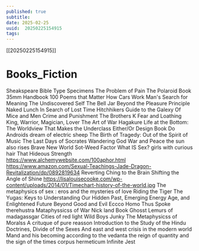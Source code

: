 ```yaml
---
published: true
subtitle: 
date: 2025-02-25
uuid:  20250225154915
tags: 
---
```


[[20250225154915]]

# Books_Fiction

Sheakspeare
Bible
Type Specimens
The Problem of Pain
The Polaroid Book
35mm Handbook
100 Poems that Matter
How Cars Work
Man's Search for Meaning
The Undiscovered Self
The Bell Jar
Beyond the Pleasure Principle
Naked Lunch
In Search of Lost Time
Hitchhikers Guide to the Galexy
Of Mice and Men
Crime and Punishment
The Brothers K
Fear and Loathing
King, Warrior, Magician, Lover
The Art of War
Hagakure
Life at the Bottom: The Worldview That Makes the Underclass
Either/Or
Design Book
Do Androids dream of electric sheep
The Birth of Tragedy: Out of the Spirit of Music
The Last Days of Socrates
Wandering God
War and Peace
the sun also rises
Brave New World
Sot-Weed Factor
What IS Sex?
girls with curious hair
That Hideous Strength
https://www.alchemywebsite.com/100aphor.html
https://www.amazon.com/Sexual-Teachings-Jade-Dragon-Revitalization/dp/0892819634
Reverting Ching to the Brain
Shifting the Angle of Shine
https://lisalouisecooke.com/wp-content/uploads/2014/01/Timechart-history-of-the-world.jpg
The metaphysics of sex : eros and the mysteries of love
Riding the Tiger
The Yugas: Keys to Understanding Our Hidden Past, Emerging Energy Age, and Enlightened Future
Beyond Good and Evil
Eccco Homo
Thus Spoke therehustra
Mataphyssicss of War
Nick land Book
Ghosst Lemurs of madagassgar
Cities of red light
Wild Boys
Junky
The Metaphysicss of Moralss
A crituque of pure reasson
Introduction to the Study of the Hindu Doctrines,
Divide of the Sexes
And east and west
crisis in the modern world
Mand and his becoming according to the vedanta
the reign of quantity and the sign of the times
corpus hermeticum
Infinite Jest